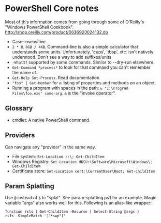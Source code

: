 PowerShell Core notes
=====================

Most of this information comes from going through some of O'Reilly's "Windows PowerShell Cookbook".
http://shop.oreilly.com/product/0636920024132.do

- Case-insensitive.
- `2 * 8`.  `8GB / 4KB`.  Command-line is also a simple calculator that understands some units.  Unfortunately, 'cups', 'tbsp', etc. isn't natively understood.  Don't see a way to add suffixes/units.
- `-WhatIf` supported by some commands.  Similar to --dry-run elsewhere.
- `Get-Command *process*` to look for that command you can't remember the name of.
- `Get-Help Get-Process`.  Read documentation.
- `"foo" | Get-Member` for a listing of properties and methods on an object.
- Running a program with spaces in the path: `& 'C:\Program Files\foo.exe' some-arg`.  `&` is the "invoke operator".


Glossary
--------

- cmdlet: A native PowerShell command.


Providers
---------

Can navigate any "provider" in the same way.
- File system: `Set-Location c:\; Get-ChildItem`
- Windows Registry: `Set-Location HKCU:\Software\Microsoft\Windows\; Get-ChildItem`
- Certificate store: `Set-Location cert:\CurrentUser\Root; Get-ChildItem`


Param Splatting
---------------

Use `@` instead of `$` to "splat".  See param-splatting.ps1 for an example.
Magic variable "args" also works well for this.  Following is an alias-like wrapper:

    function rsls { Get-ChildItem -Recurse | Select-String @args }
    rsls -SimpleMatch '["*swp"]'


